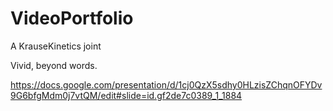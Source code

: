 # VideoPortfolio
A KrauseKinetics joint

Vivid, beyond words.

https://docs.google.com/presentation/d/1cj0QzX5sdhy0HLzisZChqnOFYDv9G6bfgMdm0j7vtQM/edit#slide=id.gf2de7c0389_1_1884